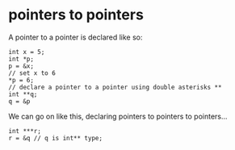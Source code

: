 # pointers to pointers
A pointer to a pointer is declared like so:
```
int x = 5;
int *p;
p = &x;
// set x to 6
*p = 6;
// declare a pointer to a pointer using double asterisks **
int **q;
q = &p
```
We can go on like this, declaring pointers to pointers to pointers...
```
int ***r;
r = &q // q is int** type;
```

